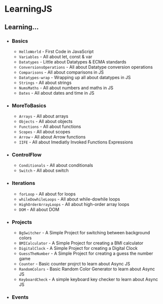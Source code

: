 # LearningJS

## Learning...

- ### Basics
  - `HelloWorld` - First Code in JavaScript
  - `Variables` - All about let, const & var
  - `Datatypes` - Little about Datatypes & ECMA standards
  - `ConversionsOperations` - All about Datatype conversion operations
  - `Comparisons` - All about comparisons in JS
  - `Datatypes-wrap` - Wrapping up all about datatypes in JS
  - `Strings` - All about strings
  - `NumsMaths` - All about numbers and maths in JS
  - `Dates` - All about dates and time in JS
- ### MoreToBasics
  - `Arrays` - All about arrays
  - `Objects` - All about objects
  - `Functions` - All about functions
  - `Scopes` - All about scopes
  - `Arrow` - All about Arrow functions
  - `IIFE` - All about Imediatly Invoked Functions Expressions
- ### ControlFlow
  - `Conditionals` - All about conditionals
  - `Switch` - All about switch
- ### Iterations
  - `forLoop` - All about for loops
  - `whileDowhileLoops` - All about while-dowhile loops
  - `HighOrderArrayLoops` - All about high-order array loops
  - `DOM` - All about DOM
- ### Projects
  - `BgSwitcher` - A Simple Project for switching between background colors
  - `BMICalculator` - A Simple Project for creating a BMI calculator
  - `DigitalClock` - A Simple Project for creating a Digital Clock
  - `GuessTheNumber` - A Simple Project for creating a guess the number game
  - `Counter` - Basic counter projrct to learn about Async JS
  - `RandomColors` - Basic Random Color Generator to learn about Async JS
  - `KeyboardCheck` - A simple keyboard key checker to learn about Async JS
- ### Events
